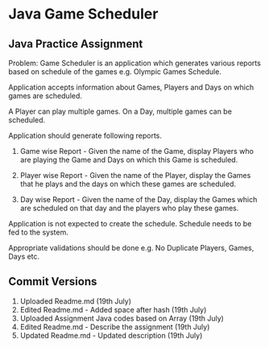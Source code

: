 # Java Game Scheduler
## Java Practice Assignment
Problem: Game Scheduler is an application which generates various reports based on schedule of the games e.g. Olympic Games Schedule.

Application accepts information about Games, Players and Days on which games are scheduled.

A Player can play multiple games. On a Day, multiple games can be scheduled.

Application should generate following reports.

1. Game wise Report - Given the name of the Game, display Players who are playing the Game and Days on which this Game is scheduled.

2. Player wise Report - Given the name of the Player, display the Games that he plays and the days on which these games are scheduled.

3. Day wise Report - Given the name of the Day, display the Games which are scheduled on that day and the players who play these games.

Application is not expected to create the schedule. Schedule needs to be fed to the system.

Appropriate validations should be done e.g. No Duplicate Players, Games, Days etc.

## Commit Versions
01. Uploaded Readme.md (19th July)
02. Edited Readme.md - Added space after hash (19th July)
03. Uploaded Assignment Java codes based on Array (19th July)
04. Edited Readme.md - Describe the assignment (19th July)
05. Updated Readme.md - Updated description (19th July)